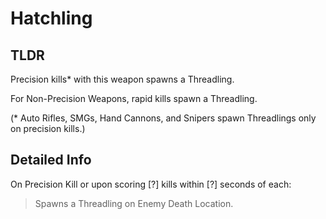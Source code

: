# Hatchling
## TLDR
Precision kills\* with this weapon spawns a Threadling.  

For Non-Precision Weapons, rapid kills spawn a Threadling.  

(\* Auto Rifles, SMGs, Hand Cannons, and Snipers spawn Threadlings only on precision kills.)
## Detailed Info
On Precision Kill or upon scoring [?] kills within [?] seconds of each:  
> Spawns a Threadling on Enemy Death Location.  